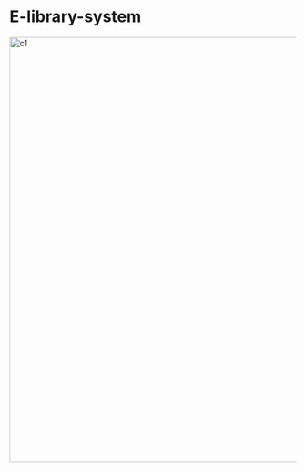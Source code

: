 ﻿# E-library-system
<img width="748" alt="c1" src="https://github.com/user-attachments/assets/d0cecf10-182d-4f1d-9070-847142c0193c" />
